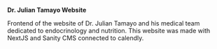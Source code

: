 **Dr. Julian Tamayo Website**

Frontend of the website of Dr. Julian Tamayo and his medical team dedicated to endocrinology and nutrition. This website was made with NextJS and Sanity CMS connected to calendly.
